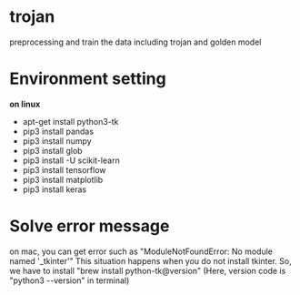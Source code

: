 # trojan
preprocessing and train the data including trojan and golden model

# Environment setting
**on linux**
- apt-get install python3-tk
- pip3 install pandas
- pip3 install numpy
- pip3 install glob
- pip3 install -U scikit-learn
- pip3 install tensorflow
- pip3 install matplotlib
- pip3 install keras


# Solve error message
on mac, you can get error such as "ModuleNotFoundError: No module named '_tkinter'"
This situation happens when you do not install tkinter. So, we have to install "brew install python-tk@version" (Here, version code is "python3 --version" in terminal)
